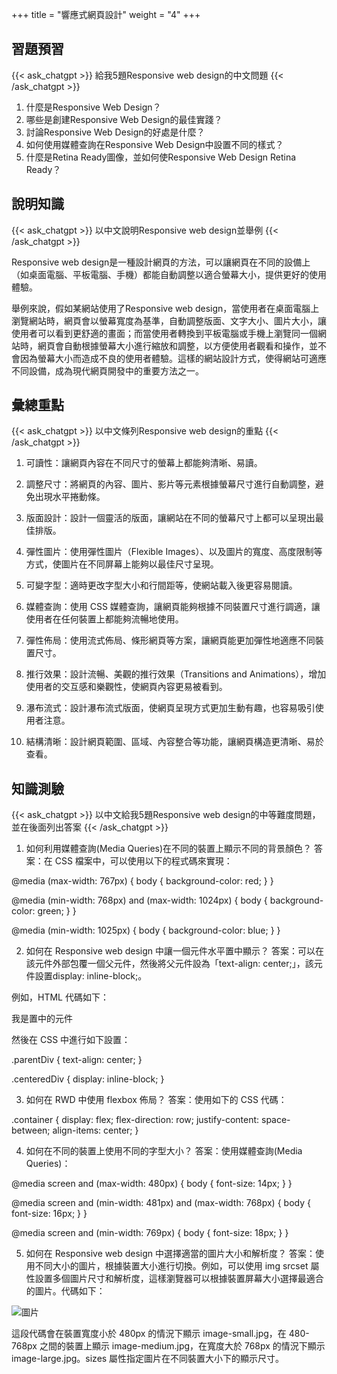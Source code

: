 +++
title = "響應式網頁設計"
weight = "4"
+++
## 習題預習
{{< ask_chatgpt >}}
給我5題Responsive web design的中文問題
{{< /ask_chatgpt >}}



1. 什麼是Responsive Web Design？
2. 哪些是創建Responsive Web Design的最佳實踐？
3. 討論Responsive Web Design的好處是什麼？
4. 如何使用媒體查詢在Responsive Web Design中設置不同的樣式？
5. 什麼是Retina Ready圖像，並如何使Responsive Web Design Retina Ready？   

## 說明知識
{{< ask_chatgpt >}}
以中文說明Responsive web design並舉例
{{< /ask_chatgpt >}}



Responsive web design是一種設計網頁的方法，可以讓網頁在不同的設備上（如桌面電腦、平板電腦、手機）都能自動調整以適合螢幕大小，提供更好的使用體驗。

舉例來說，假如某網站使用了Responsive web design，當使用者在桌面電腦上瀏覽網站時，網頁會以螢幕寬度為基準，自動調整版面、文字大小、圖片大小，讓使用者可以看到更舒適的畫面；而當使用者轉換到平板電腦或手機上瀏覽同一個網站時，網頁會自動根據螢幕大小進行縮放和調整，以方便使用者觀看和操作，並不會因為螢幕大小而造成不良的使用者體驗。這樣的網站設計方式，使得網站可適應不同設備，成為現代網頁開發中的重要方法之一。   

## 彙總重點
{{< ask_chatgpt >}}
以中文條列Responsive web design的重點
{{< /ask_chatgpt >}}



1. 可讀性：讓網頁內容在不同尺寸的螢幕上都能夠清晰、易讀。

2. 調整尺寸：將網頁的內容、圖片、影片等元素根據螢幕尺寸進行自動調整，避免出現水平捲動條。

3. 版面設計：設計一個靈活的版面，讓網站在不同的螢幕尺寸上都可以呈現出最佳排版。

4. 彈性圖片：使用彈性圖片（Flexible Images）、以及圖片的寬度、高度限制等方式，使圖片在不同屏幕上能夠以最佳尺寸呈現。

5. 可變字型：適時更改字型大小和行間距等，使網站載入後更容易閱讀。

6. 媒體查詢：使用 CSS 媒體查詢，讓網頁能夠根據不同裝置尺寸進行調適，讓使用者在任何裝置上都能夠流暢地使用。

7. 彈性佈局：使用流式佈局、條形網頁等方案，讓網頁能更加彈性地適應不同裝置尺寸。

8. 推行效果：設計流暢、美觀的推行效果（Transitions and Animations），增加使用者的交互感和樂觀性，使網頁內容更易被看到。

9. 瀑布流式：設計瀑布流式版面，使網頁呈現方式更加生動有趣，也容易吸引使用者注意。

10. 結構清晰：設計網頁範圍、區域、內容整合等功能，讓網頁構造更清晰、易於查看。   

## 知識測驗
{{< ask_chatgpt >}}
以中文給我5題Responsive web design的中等難度問題，並在後面列出答案
{{< /ask_chatgpt >}}



1. 如何利用媒體查詢(Media Queries)在不同的裝置上顯示不同的背景顏色？ 
答案：在 CSS 檔案中，可以使用以下的程式碼來實現：

@media (max-width: 767px) {
  body {
    background-color: red;
  }
}

@media (min-width: 768px) and (max-width: 1024px) {
  body {
    background-color: green;
  }
}

@media (min-width: 1025px) {
  body {
    background-color: blue;
  }
}

2. 如何在 Responsive web design 中讓一個元件水平置中顯示？
答案：可以在該元件外部包覆一個父元件，然後將父元件設為「text-align: center;」，該元件設置display: inline-block;。

例如，HTML 代碼如下：

<div class="parentDiv">
  <div class="centeredDiv">我是置中的元件</div>
</div>

然後在 CSS 中進行如下設置：

.parentDiv {
  text-align: center;
}

.centeredDiv {
  display: inline-block;
}

3. 如何在 RWD 中使用 flexbox 佈局？
答案：使用如下的 CSS 代碼：

.container {
  display: flex;
  flex-direction: row;
  justify-content: space-between;
  align-items: center;
}

4. 如何在不同的裝置上使用不同的字型大小？
答案：使用媒體查詢(Media Queries)：

@media screen and (max-width: 480px) {
  body {
    font-size: 14px;
  }
}

@media screen and (min-width: 481px) and (max-width: 768px) {
  body {
    font-size: 16px;
  }
}

@media screen and (min-width: 769px) {
  body {
    font-size: 18px;
  }
}

5. 如何在 Responsive web design 中選擇適當的圖片大小和解析度？
答案：使用不同大小的圖片，根據裝置大小進行切換。例如，可以使用 img srcset 屬性設置多個圖片尺寸和解析度，這樣瀏覽器可以根據裝置屏幕大小選擇最適合的圖片。代碼如下：

<img src="image.jpg" 
     alt="圖片" 
     srcset="image-small.jpg 480w, image-medium.jpg 768w, image-large.jpg 1024w"
     sizes="(max-width: 480px) 440px, (max-width: 768px) 728px, 960px">
     
這段代碼會在裝置寬度小於 480px 的情況下顯示 image-small.jpg，在 480-768px 之間的裝置上顯示 image-medium.jpg，在寬度大於 768px 的情況下顯示 image-large.jpg。sizes 屬性指定圖片在不同裝置大小下的顯示尺寸。   

